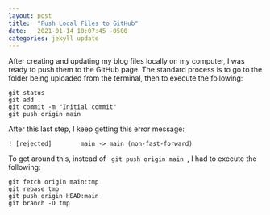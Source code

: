 ```yaml
---
layout: post
title:  "Push Local Files to GitHub"
date:   2021-01-14 10:07:45 -0500
categories: jekyll update
---
```

After creating and updating my blog files locally on my computer, I was ready to
push them to the GitHub page.  The standard process is to go to the folder being
uploaded from the terminal, then to execute the following:

```shell
git status
git add .
git commit -m "Initial commit"
git push origin main
```

After this last step, I keep getting this error message:

```shell
! [rejected]        main -> main (non-fast-forward)
```

To get around this, instead of <code> git push origin main </code>, I had to
execute the following:

```shell
git fetch origin main:tmp
git rebase tmp
git push origin HEAD:main
git branch -D tmp
``` 
